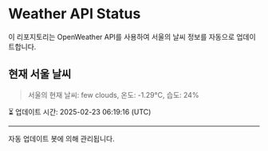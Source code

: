 
# Weather API Status

이 리포지토리는 OpenWeather API를 사용하여 서울의 날씨 정보를 자동으로 업데이트합니다.

## 현재 서울 날씨
> 서울의 현재 날씨: few clouds, 온도: -1.29°C, 습도: 24%

⏳ 업데이트 시간: 2025-02-23 06:19:16 (UTC)

---
자동 업데이트 봇에 의해 관리됩니다.
